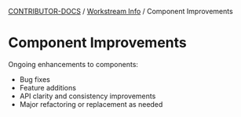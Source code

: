 <!-- Generated breadcrumbs - DO NOT EDIT -->

[CONTRIBUTOR-DOCS](../../README.md) / [Workstream Info](../README.md) / Component Improvements

<!-- Document title (editable) -->

# Component Improvements

<!-- Document content (editable) -->

Ongoing enhancements to components:

- Bug fixes
- Feature additions
- API clarity and consistency improvements
- Major refactoring or replacement as needed
